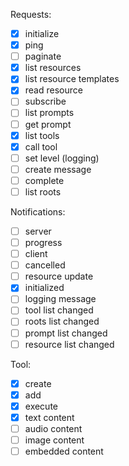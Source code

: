 Requests:

-  [x] initialize
-  [x] ping
-  [ ] paginate
-  [x] list resources
-  [x] list resource templates
-  [x] read resource
-  [ ] subscribe
-  [ ] list prompts
-  [ ] get prompt
-  [x] list tools
-  [x] call tool
-  [ ] set level (logging)
-  [ ] create message
-  [ ] complete
-  [ ] list roots

Notifications:

-  [ ] server
-  [ ] progress
-  [ ] client
-  [ ] cancelled
-  [ ] resource update
-  [x] initialized
-  [ ] logging message
-  [ ] tool list changed
-  [ ] roots list changed
-  [ ] prompt list changed
-  [ ] resource list changed

Tool:

-  [x] create
-  [x] add
-  [x] execute
-  [x] text content
-  [ ] audio content
-  [ ] image content
-  [ ] embedded content
